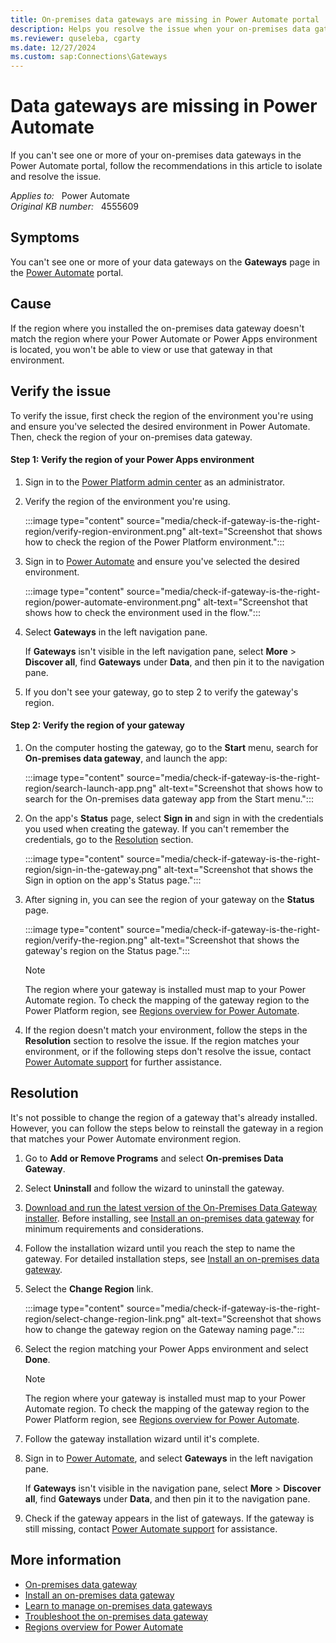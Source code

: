 ```yaml
---
title: On-premises data gateways are missing in Power Automate portal
description: Helps you resolve the issue when your on-premises data gateway isn't listed in Power Automate.
ms.reviewer: quseleba, cgarty
ms.date: 12/27/2024
ms.custom: sap:Connections\Gateways
---
```

# Data gateways are missing in Power Automate

If you can't see one or more of your on-premises data gateways in the Power Automate portal, follow the recommendations in this article to isolate and resolve the issue.

_Applies to:_ &nbsp; Power Automate  
_Original KB number:_ &nbsp; 4555609

## Symptoms

You can't see one or more of your data gateways on the **Gateways** page in the [Power Automate](https://make.powerautomate.com/) portal.

## Cause

If the region where you installed the on-premises data gateway doesn't match the region where your Power Automate or Power Apps environment is located, you won't be able to view or use that gateway in that environment.

## Verify the issue

To verify the issue, first check the region of the environment you're using and ensure you've selected the desired environment in Power Automate. Then, check the region of your on-premises data gateway.

#### Step 1: Verify the region of your Power Apps environment

1. Sign in to the [Power Platform admin center](https://admin.powerplatform.microsoft.com/environments) as an administrator.

1. Verify the region of the environment you're using.

    :::image type="content" source="media/check-if-gateway-is-the-right-region/verify-region-environment.png" alt-text="Screenshot that shows how to check the region of the Power Platform environment.":::

1. Sign in to [Power Automate](https://flow.microsoft.com/) and ensure you've selected the desired environment.

    :::image type="content" source="media/check-if-gateway-is-the-right-region/power-automate-environment.png" alt-text="Screenshot that shows how to check the environment used in the flow.":::

1. Select **Gateways** in the left navigation pane.

    If **Gateways** isn't visible in the left navigation pane, select **More** > **Discover all**, find **Gateways** under **Data**, and then pin it to the navigation pane.

1. If you don't see your gateway, go to step 2 to verify the gateway's region.

#### Step 2: Verify the region of your gateway

1. On the computer hosting the gateway, go to the **Start** menu, search for **On-premises data gateway**, and launch the app:

    :::image type="content" source="media/check-if-gateway-is-the-right-region/search-launch-app.png" alt-text="Screenshot that shows how to search for the On-premises data gateway app from the Start menu.":::

1. On the app's **Status** page, select **Sign in** and sign in with the credentials you used when creating the gateway. If you can't remember the credentials, go to the [Resolution](#resolution) section.

    :::image type="content" source="media/check-if-gateway-is-the-right-region/sign-in-the-gateway.png" alt-text="Screenshot that shows the Sign in option on the app's Status page.":::

1. After signing in, you can see the region of your gateway on the **Status** page.

    :::image type="content" source="media/check-if-gateway-is-the-right-region/verify-the-region.png" alt-text="Screenshot that shows the gateway's region on the Status page.":::

    > [!NOTE]
    > The region where your gateway is installed must map to your Power Automate region. To check the mapping of the gateway region to the Power Platform region, see [Regions overview for Power Automate](/power-automate/regions-overview).

1. If the region doesn't match your environment, follow the steps in the **Resolution** section to resolve the issue. If the region matches your environment, or if the following steps don't resolve the issue, contact [Power Automate support](https://www.microsoft.com/power-platform/products/power-automate/support/) for further assistance.

## Resolution

It's not possible to change the region of a gateway that's already installed. However, you can follow the steps below to reinstall the gateway in a region that matches your Power Automate environment region.

1. Go to **Add or Remove Programs** and select **On-premises Data Gateway**.

1. Select **Uninstall** and follow the wizard to uninstall the gateway.

1. [Download and run the latest version of the On-Premises Data Gateway installer](https://powerapps.microsoft.com/downloads/). Before installing, see [Install an on-premises data gateway](/data-integration/gateway/service-gateway-install) for minimum requirements and considerations.

1. Follow the installation wizard until you reach the step to name the gateway. For detailed installation steps, see [Install an on-premises data gateway](/data-integration/gateway/service-gateway-install#download-and-install-a-standard-gateway).

1. Select the **Change Region** link.

    :::image type="content" source="media/check-if-gateway-is-the-right-region/select-change-region-link.png" alt-text="Screenshot that shows how to change the gateway region on the Gateway naming page.":::

1. Select the region matching your Power Apps environment and select **Done**.

   > [!NOTE]
   > The region where your gateway is installed must map to your Power Automate region. To check the mapping of the gateway region to the Power Platform region, see [Regions overview for Power Automate](/power-automate/regions-overview).

1. Follow the gateway installation wizard until it's complete.
1. Sign in to [Power Automate](https://make.powerautomate.com/), and select **Gateways** in the left navigation pane.

   If **Gateways** isn't visible in the navigation pane, select **More** > **Discover all**, find **Gateways** under **Data**, and then pin it to the navigation pane.

1. Check if the gateway appears in the list of gateways. If the gateway is still missing, contact [Power Automate support](https://www.microsoft.com/power-platform/products/power-automate/support/) for assistance.

## More information

- [On-premises data gateway](/power-automate/gateway-reference)
- [Install an on-premises data gateway](/data-integration/gateway/service-gateway-install)
- [Learn to manage on-premises data gateways](/power-automate/gateway-manage)
- [Troubleshoot the on-premises data gateway](/data-integration/gateway/service-gateway-tshoot)
- [Regions overview for Power Automate](/power-automate/regions-overview)
